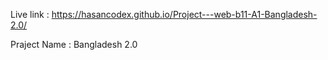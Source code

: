 Live link   : https://hasancodex.github.io/Project---web-b11-A1-Bangladesh-2.0/

Praject Name : Bangladesh 2.0
